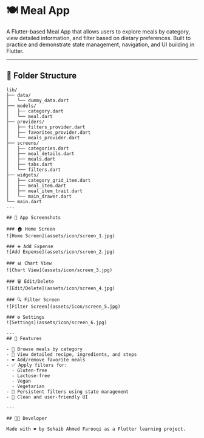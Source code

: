 # 🍽️ Meal App

A Flutter-based Meal App that allows users to explore meals by category, view detailed information, and filter based on dietary preferences. Built to practice and demonstrate state management, navigation, and UI building in Flutter.

---

## 📁 Folder Structure

```plaintext
lib/
├── data/
│   └── dummy_data.dart
├── models/
│   ├── category.dart
│   └── meal.dart
├── providers/
│   ├── filters_provider.dart
│   ├── favorites_provider.dart
│   └── meals_provider.dart
├── screens/
│   ├── categories.dart
│   ├── meal_details.dart
│   ├── meals.dart
│   ├── tabs.dart
│   └── filters.dart
├── widgets/
│   ├── category_grid_item.dart
│   ├── meal_item.dart
│   ├── meal_item_trait.dart
│   └── main_drawer.dart
└── main.dart
---

## 📸 App Screenshots

### 🏠 Home Screen
![Home Screen](assets/icon/screen_1.jpg)

### ➕ Add Expense
![Add Expense](assets/icon/screen_2.jpg)

### 📊 Chart View
![Chart View](assets/icon/screen_3.jpg)

### 🗑️ Edit/Delete
![Edit/Delete](assets/icon/screen_4.jpg)

### 🔍 Filter Screen
![Filter Screen](assets/icon/screen_5.jpg)

### ⚙️ Settings
![Settings](assets/icon/screen_6.jpg)

---
## 🚀 Features

- 🧾 Browse meals by category
- 📄 View detailed recipe, ingredients, and steps
- ❤️ Add/remove favorite meals
- ✅ Apply filters for:
  - Gluten-free
  - Lactose-free
  - Vegan
  - Vegetarian
- 🔄 Persistent filters using state management
- 📱 Clean and user-friendly UI

---

## 🧑‍💻 Developer

Made with ❤️ by Sohaib Ahmed Farooqi as a Flutter learning project.
